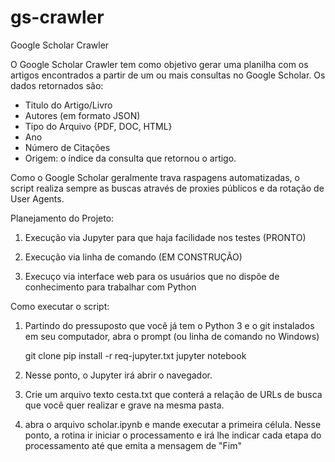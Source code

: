 # gs-crawler
Google Scholar Crawler

O Google Scholar Crawler tem como objetivo gerar uma planilha com os artigos encontrados a partir de um ou mais consultas no Google Scholar. Os dados retornados são:

* Titulo do Artigo/Livro
* Autores (em formato JSON)
* Tipo do Arquivo {PDF, DOC, HTML}
* Ano
* Número de Citações
* Origem: o índice da consulta que retornou o artigo.

Como o Google Scholar geralmente trava raspagens automatizadas, o script realiza sempre as buscas através de proxies públicos e da rotação de User Agents.

Planejamento do Projeto:

1) Execução via Jupyter para que haja facilidade nos testes (PRONTO)

2) Execução via linha de comando (EM CONSTRUÇÃO)

3) Execuço via interface web para os usuários que no dispõe de conhecimento para trabalhar com Python

Como executar o script:

1) Partindo do pressuposto que você já tem o Python 3 e o git instalados em seu computador, abra o prompt (ou linha de comando no Windows)

    git clone
    pip install -r req-jupyter.txt
    jupyter notebook    

2) Nesse ponto, o Jupyter irá abrir o navegador. 

3) Crie um arquivo texto cesta.txt que conterá a relação de URLs de busca que você quer realizar e grave na mesma pasta.

4) abra o arquivo scholar.ipynb e mande executar a primeira célula. Nesse ponto, a rotina ir iniciar o processamento e irá lhe indicar cada etapa do processamento até que emita a mensagem de "Fim"
